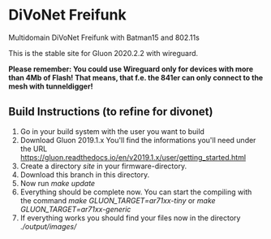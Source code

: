 # DiVoNet Freifunk
Multidomain DiVoNet Freifunk with Batman15 and 802.11s

This is the stable site for Gluon 2020.2.2 with wireguard.

__Please remember:
You could use Wireguard only for devices with more than 4Mb of Flash! That means, that f.e. the 841er can only connect to the mesh with tunneldigger!__


## Build Instructions (to refine for divonet)

1. Go in your build system with the user you want to build
2. Download Gluon 2019.1.x You'll find the informations you'll need under the URL https://gluon.readthedocs.io/en/v2019.1.x/user/getting_started.html
3. Create a directory *site* in your firmware-directory.
4. Download this branch in this directory.
5. Now run *make update*
6. Everything should be complete now. You can start the compiling with the command *make GLUON_TARGET=ar71xx-tiny* or *make GLUON_TARGET=ar71xx-generic*
7. If everything works you should find your files now in the directory *./output/images/*
